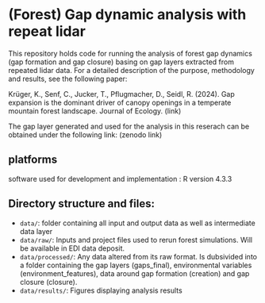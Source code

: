 # (Forest) Gap dynamic analysis with repeat lidar

This repository holds code for running the analysis of forest gap dynamics (gap formation and gap closure) basing on gap layers extracted from repeated lidar data. For a detailed description of the purpose, methodology and results, see the following paper: 

Krüger, K., Senf, C., Jucker, T., Pflugmacher, D., Seidl, R. (2024). Gap expansion is the dominant driver of canopy openings in a temperate mountain forest landscape. Journal of Ecology. (link)

The gap layer generated and used for the analysis in this reserach can be obtained under the following link: (zenodo link)

## platforms

software used for development and implementation : R version 4.3.3

## Directory structure and files:

- `data/`: folder containing all input and output data as well as intermediate data layer
- `data/raw/`: Inputs and project files used to rerun forest simulations. Will be available in EDI data deposit.
- `data/processed/`: Any data altered from its raw format. Is dubsivided into a folder containing the gap layers (gaps_final), environmental variables (environment_features), data around gap formation (creation) and gap closure (closure).
- `data/results/`: Figures displaying analysis results
